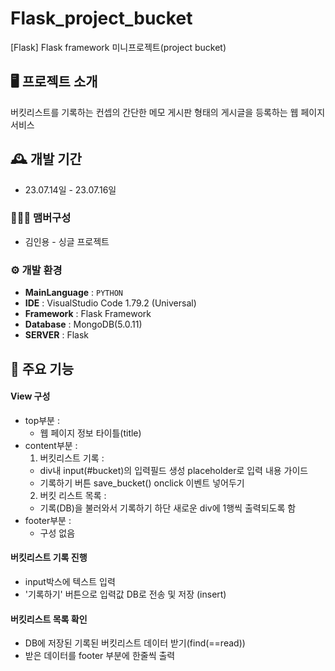 # Flask_project_bucket
[Flask] Flask framework 미니프로젝트(project bucket) 

## 🖥️ 프로젝트 소개 
버킷리스트를 기록하는 컨셉의 간단한 메모 게시판 형태의 게시글을 등록하는 웹 페이지 서비스

## 🕰️ 개발 기간
* 23.07.14일 - 23.07.16일

### 🧑‍🤝‍🧑 맴버구성 
 - 김인용 - 싱글 프로젝트

### ⚙️ 개발 환경 
- **MainLanguage** : `PYTHON`
- **IDE** : VisualStudio Code 1.79.2 (Universal)
- **Framework** : Flask Framework
- **Database** : MongoDB(5.0.11)
- **SERVER** : Flask

## 📌 주요 기능
#### View 구성
* top부분 :<br>
    - 웹 페이지 정보 타이틀(title)
* content부분 : <br>
    1. 버킷리스트 기록 : <br>
    - div내 input(#bucket)의 입력필드 생성 placeholder로 입력 내용 가이드<br>
    - 기록하기 버튼 save_bucket() onclick 이벤트 넣어두기<br>
    2. 버킷 리스트 목록 : <br>
    - 기록(DB)을 불러와서 기록하기 하단 새로운 div에 1행씩 출력되도록 함<br>
* footer부분 :<br>
    - 구성 없음

#### 버킷리스트 기록 진행
- input박스에 텍스트 입력
- '기록하기' 버튼으로 입력값 DB로 전송 및 저장 (insert)

#### 버킷리스트 목록 확인
- DB에 저장된 기록된 버킷리스트 데이터 받기(find(==read))
- 받은 데이터를 footer 부분에 한줄씩 출력